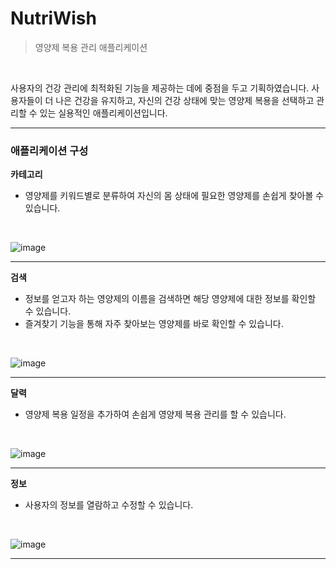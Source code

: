 # NutriWish
> 영양제 복용 관리 애플리케이션
<br>

<p>사용자의 건강 관리에 최적화된 기능을 제공하는 데에 중점을 두고 기획하였습니다. 사용자들이 더 나은 건강을 유지하고, 자신의 건강 상태에 맞는 영양제 복용을 선택하고 관리할 수 있는 실용적인 애플리케이션입니다.</p>
<hr>

<h3>애플리케이션 구성</h3>

<b>카테고리</b>
- 영양제를 키워드별로 분류하여 자신의 몸 상태에 필요한 영양제를 손쉽게 찾아볼 수 있습니다.
<br>

![image](https://github.com/user-attachments/assets/96df2f8d-7cc0-46f1-9668-95bdaab2475d)

<hr>

<b>검색</b>
- 정보를 얻고자 하는 영양제의 이름을 검색하면 해당 영양제에 대한 정보를 확인할 수 있습니다.
- 즐겨찾기 기능을 통해 자주 찾아보는 영양제를 바로 확인할 수 있습니다.
<br>

![image](https://github.com/user-attachments/assets/688f36b7-5bcd-4292-a411-1fdaee3efdd2)

<hr>

<b>달력</b>
- 영양제 복용 일정을 추가하여 손쉽게 영양제 복용 관리를 할 수 있습니다.
<br>

![image](https://github.com/user-attachments/assets/cdf0dfcf-b11b-4248-baec-69204c7682d6)

<hr>

<b>정보</b>
- 사용자의 정보를 열람하고 수정할 수 있습니다.
<br>

![image](https://github.com/user-attachments/assets/8608b9d5-77a9-4523-9c04-90188bbe264f)

<hr>

<br> 
